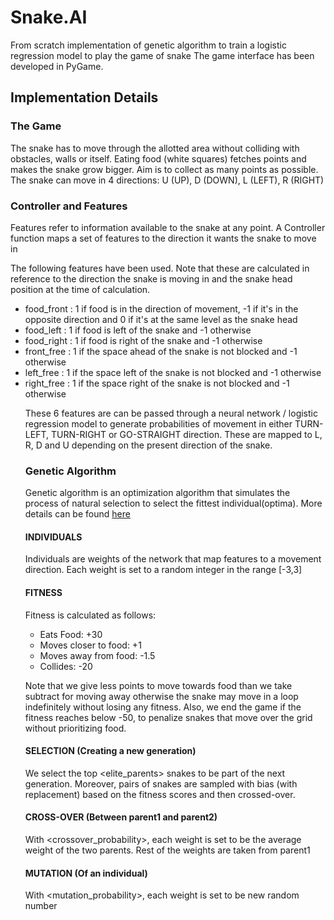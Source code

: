 # Snake.AI

From scratch implementation of genetic algorithm to train a logistic regression model to play the game of snake
The game interface has been developed in PyGame.

## Implementation Details

### The Game
The snake has to move through the allotted area without colliding with obstacles, walls or itself.
Eating food (white squares) fetches points and makes the snake grow bigger.
Aim is to collect as many points as possible.
The snake can move in 4 directions: U (UP), D (DOWN), L (LEFT), R (RIGHT)


### Controller and Features
Features refer to information available to the snake at any point.
A Controller function maps a set of features to the direction it wants the snake to move in

The following features have been used. Note that these are calculated in reference to the direction the snake is moving in and the snake head position at the time of calculation.
<ul>
<li>food_front : 1 if food is in the direction of movement, -1 if it's in the opposite direction and 0 if it's at the same level as the snake head</li>
<li>food_left : 1 if food is left of the snake and -1 otherwise</li>
<li>food_right : 1 if food is right of the snake and -1 otherwise</li>
<li>front_free : 1 if the space ahead of the snake is not blocked and -1 otherwise</i>
<li>left_free : 1 if the space left of the snake is not blocked and -1 otherwise</li>
<li>right_free : 1 if the space right of the snake is not blocked and -1 otherwise</li>

These 6 features are can be passed through a neural network / logistic regression model to generate probabilities of movement in either TURN-LEFT, TURN-RIGHT or GO-STRAIGHT direction. These are mapped to L, R, D and U depending on the present direction of the snake.

### Genetic Algorithm

Genetic algorithm is an optimization algorithm that simulates the process of natural selection to select the fittest individual(optima). More details can be found <a href="https://www.geeksforgeeks.org/genetic-algorithms/">here</a>

#### INDIVIDUALS
Individuals are weights of the network that map features to a movement direction.
Each weight is set to a random integer in the range [-3,3]

#### FITNESS
Fitness is calculated as follows:
<ul>
  <li>Eats Food: +30</li>
  <li>Moves closer to food: +1</li>
  <li>Moves away from food: -1.5</li>
  <li>Collides: -20</li>
</ul>

Note that we give less points to move towards food than we take subtract for moving away otherwise the snake may move in a loop indefinitely without losing any fitness.
Also, we end the game if the fitness reaches below -50, to penalize snakes that move over the grid without prioritizing food.

#### SELECTION (Creating a new generation)
We select the top <elite_parents> snakes to be part of the next generation. Moreover, pairs of snakes are sampled with bias (with replacement) based on the fitness scores and then crossed-over.

#### CROSS-OVER (Between parent1 and parent2)
With <crossover_probability>, each weight is set to be the average weight of the two parents. Rest of the weights are taken from parent1

#### MUTATION (Of an individual)
With <mutation_probability>, each weight is set to be new random number


